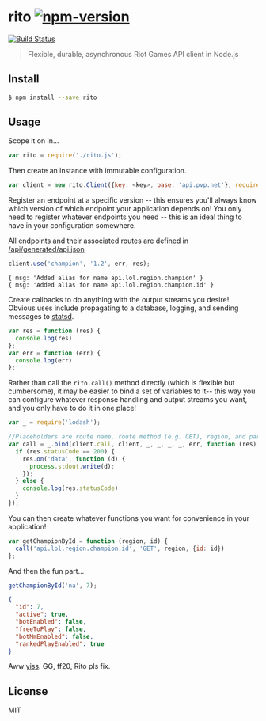 # rito [![npm-version][npm-image]][npm-url] 
[![Build Status](https://api.travis-ci.org/jhackwell/rito.svg?branch=master)](https://travis-ci.org/jhackwell/rito)
> Flexible, durable, asynchronous Riot Games API client in Node.js



## Install

```sh
$ npm install --save rito
```


## Usage

Scope it on in...
```js
var rito = require('./rito.js');
```

Then create an instance with immutable configuration.

```js
var client = new rito.Client({key: <key>, base: 'api.pvp.net'}, require('https'));
```

Register an endpoint at a specific version -- this ensures you'll always know which version of which
endpoint your application depends on! You only need to register whatever endpoints you need -- this is an ideal thing to have in your
configuration somewhere.

All endpoints and their associated routes are defined in [/api/generated/api.json](/api/generated/api.json)
```js
client.use('champion', '1.2', err, res);
```

```console
{ msg: 'Added alias for name api.lol.region.champion' }
{ msg: 'Added alias for name api.lol.region.champion.id' }
```

Create callbacks to do anything with the output streams you desire!  Obvious uses include
propagating to a database, logging, and sending messages to [statsd](https://github.com/etsy/statsd).
```js
var res = function (res) {
  console.log(res)
};
var err = function (err) {
  console.log(err)
};
```

Rather than call the `rito.call()` method directly (which is flexible but cumbersome), it may be easier
to bind a set of variables to it-- this way you can configure whatever response handling and output streams
you want, and you only have to do it in one place!
```js
var _ = require('lodash');

//Placeholders are route name, route method (e.g. GET), region, and parameters.
var call = _.bind(client.call, client, _, _, _, _, err, function (res) {
  if (res.statusCode == 200) {
    res.on('data', function (d) {
      process.stdout.write(d);
    });
  } else {
    console.log(res.statusCode)
  }
});
```

You can then create whatever functions you want for convenience in your application!
```js
var getChampionById = function (region, id) {
  call('api.lol.region.champion.id', 'GET', region, {id: id})
};
```

And then the fun part...
```js
getChampionById('na', 7);
```

```json
{
  "id": 7,
  "active": true,
  "botEnabled": false,
  "freeToPlay": false,
  "botMmEnabled": false,
  "rankedPlayEnabled": true
}
```

Aww [yiss](http://leagueoflegends.wikia.com/wiki/LeBlanc). GG, ff20, Rito pls fix.

## License

MIT

[npm-version]: 0.1.2
[npm-image]: https://badge.fury.io/js/rito.svg
[npm-url]: https://npmjs.org/package/rito
[travis-image]: https://travis-ci.org//rito.svg?branch=master
[travis-url]: https://travis-ci.org//rito
[daviddm-image]: https://david-dm.org//rito.svg?theme=shields.io
[daviddm-url]: https://david-dm.org//rito

